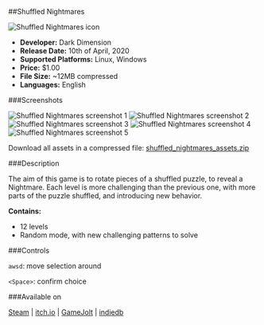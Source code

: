 ##Shuffled Nightmares

<!--linux/windows | keyboard | avdl | 10.04.2020-->

<img id="icon" src="@ROOT@/images/icon_shuffled-nightmares.png" alt="Shuffled Nightmares icon"/>

* **Developer:** Dark Dimension
* **Release Date:** 10th of April, 2020
* **Supported Platforms:** Linux, Windows
* **Price:** $1.00
* **File Size:** ~12MB compressed
* **Languages:** English

###Screenshots

<img id="screenshot" src="@ROOT@/images/shuffled_nightmares_screenshot_0.png" alt="Shuffled Nightmares screenshot 1"/>
<img id="screenshot" src="@ROOT@/images/shuffled_nightmares_screenshot_1.png" alt="Shuffled Nightmares screenshot 2"/>
<img id="screenshot" src="@ROOT@/images/shuffled_nightmares_screenshot_2.png" alt="Shuffled Nightmares screenshot 3"/>
<img id="screenshot" src="@ROOT@/images/shuffled_nightmares_screenshot_3.png" alt="Shuffled Nightmares screenshot 4"/>
<img id="screenshot" src="@ROOT@/images/shuffled_nightmares_screenshot_4.png" alt="Shuffled Nightmares screenshot 5"/>

Download all assets in a compressed file: <a class="menu" href="@ROOT@/files/shuffled_nightmares_assets.zip">shuffled_nightmares_assets.zip</a>

###Description

The aim of this game is to rotate pieces of a shuffled puzzle, to reveal a Nightmare. Each level is more challenging than the previous one, with more parts of the puzzle shuffled, and introducing new behavior.

**Contains:**

* 12 levels
* Random mode, with new challenging patterns to solve

###Controls

`awsd`: move selection around

`<Space>`: confirm choice

###Available on

<a class="button" href="https://store.steampowered.com/app/1289510">Steam</a> |
<a class="button" href="https://darkdimension.itch.io/shuffled-nightmares">itch.io</a> |
<a class="button" href="https://gamejolt.com/games/shuffled_nightmares/484001">GameJolt</a> |
<a class="button" href="https://www.indiedb.com/games/shuffled-nightmares">indiedb</a>

